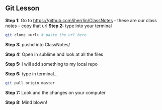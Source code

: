 ## Git Lesson

**Step 1:**  Go to https://github.com/jherrlin/ClassNotes
	- these are our class notes
	- copy that url
**Step 2:** type into your terminal

```bash
git clone <url> # paste the url here
```

**Step 3:** pushd into ClassNotes/

**Step 4:** Open in sublime and look at all the files

**Step 5:** I will add something to my local repo

**Step 6:** type in terminal...

```bash
git pull origin master
```

**Step 7:** Look and the changes on your computer

**Step 8:** Mind blown!